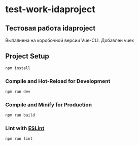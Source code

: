 # test-work-idaproject

## Тестовая работа idaproject

Выпалнена на коробочной версии Vue-CLI. Добавлен vuex

## Project Setup

```sh
npm install
```

### Compile and Hot-Reload for Development

```sh
npm run dev
```

### Compile and Minify for Production

```sh
npm run build
```

### Lint with [ESLint](https://eslint.org/)

```sh
npm run lint
```
